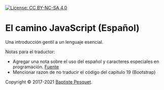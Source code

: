 [![License: CC BY-NC-SA 4.0](https://img.shields.io/badge/License-CC%20BY--NC--SA%204.0-blue.svg)](LICENSE)

# El camino JavaScript (Español)

Una introducción gentil a un lenguaje esencial.


Notas para el traductor: 
* Agregar una nota sobre el uso del español y caracteres especiales en programación. [Fuente](https://es.stackoverflow.com/questions/22360/uso-de-%C3%91-en-nombre-de-variables/22393)
* Mencionar razon de no traducir el código del capitulo 19 (Bootstrap)

Copyright © 2017-2021 [Baptiste Pesquet](http://bpesquet.fr).
